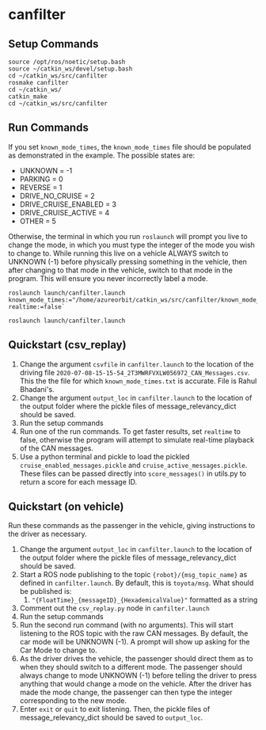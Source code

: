 # canfilter

## Setup Commands

    source /opt/ros/noetic/setup.bash
    source ~/catkin_ws/devel/setup.bash
    cd ~/catkin_ws/src/canfilter
    rosmake canfilter
    cd ~/catkin_ws/
    catkin_make
    cd ~/catkin_ws/src/canfilter

## Run Commands

If you set `known_mode_times`, the `known_mode_times` file should be populated as demonstrated
in the example. The possible states are:

- UNKNOWN = -1
- PARKING = 0
- REVERSE = 1
- DRIVE_NO_CRUISE = 2
- DRIVE_CRUISE_ENABLED = 3
- DRIVE_CRUISE_ACTIVE = 4
- OTHER = 5

Otherwise, the terminal in which you run `roslaunch` will prompt you live to change the mode,
in which you must type the integer of the mode you wish to change to. While running this live on 
a vehicle ALWAYS switch to UNKNOWN (-1) before physically pressing something in the vehicle,
then after changing to that mode in the vehicle, switch to that mode in the program. This
will ensure you never incorrectly label a mode.

    roslaunch launch/canfilter.launch known_mode_times:="/home/azureorbit/catkin_ws/src/canfilter/known_mode_times.txt" realtime:=false`

    roslaunch launch/canfilter.launch

## Quickstart (csv_replay)

1. Change the argument `csvfile` in `canfilter.launch` to the location of the driving file
`2020-07-08-15-15-54_2T3MWRFVXLW056972_CAN_Messages.csv`. This the the file for which 
`known_mode_times.txt` is accurate. File is Rahul Bhadani's.
2. Change the argument `output_loc` in `canfilter.launch` to the location of the output
folder where the pickle files of message_relevancy_dict should be saved.
3. Run the setup commands
4. Run one of the run commands. To get faster results, set `realtime` to false, otherwise
the program will attempt to simulate real-time playback of the CAN messages.
5. Use a python terminal and pickle to load the pickled `cruise_enabled_messages.pickle`
and `cruise_active_messages.pickle`. These files can be passed directly into `score_messages()` 
in utils.py to return a score for each message ID.


## Quickstart (on vehicle)

Run these commands as the passenger in the vehicle, giving instructions to the driver as 
necessary.

1. Change the argument `output_loc` in `canfilter.launch` to the location of the output
folder where the pickle files of message_relevancy_dict should be saved.
2. Start a ROS node publishing to the topic `{robot}/{msg_topic_name}` as defined in
`canfilter.launch`. By default, this is `toyota/msg`. What should be published is:
   1. `"{FloatTime}_{messageID}_{HexademicalValue}"` formatted as a string
3. Comment out the `csv_replay.py` node in `canfilter.launch`
4. Run the setup commands
5. Run the second run command (with no arguments). This will start listening to the ROS topic 
with the raw CAN messages. By default, the car mode will be UNKNOWN (-1). A prompt will show
up asking for the Car Mode to change to.
6. As the driver drives the vehicle, the passenger should direct them as to when they should
switch to a different mode. The passenger should always change to mode UNKNOWN (-1) before
telling the driver to press anything that would change a mode on the vehicle. After the driver
has made the mode change, the passenger can then type the integer corresponding to the new mode.
7. Enter `exit` or `quit` to exit listening. Then, the pickle files of message_relevancy_dict 
should be saved to `output_loc`.